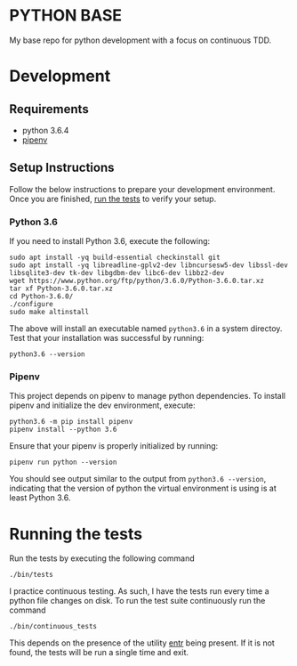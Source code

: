 # PYTHON BASE
My base repo for python development with a focus on continuous TDD.

# Development

## Requirements
* python 3.6.4
* [pipenv](https://github.com/pypa/pipenv)

## Setup Instructions

Follow the below instructions to prepare your development environment. Once you are finished, [run the tests](#running-the-tests) to verify your setup.

### Python 3.6
If you need to install Python 3.6, execute the following:
```
sudo apt install -yq build-essential checkinstall git
sudo apt install -yq libreadline-gplv2-dev libncursesw5-dev libssl-dev libsqlite3-dev tk-dev libgdbm-dev libc6-dev libbz2-dev
wget https://www.python.org/ftp/python/3.6.0/Python-3.6.0.tar.xz
tar xf Python-3.6.0.tar.xz
cd Python-3.6.0/
./configure
sudo make altinstall
```
The above will install an executable named `python3.6` in a system directoy. Test that your installation was successful by running:
```
python3.6 --version
```

### Pipenv
This project depends on pipenv to manage python dependencies. To install pipenv and initialize the dev environment, execute:
```
python3.6 -m pip install pipenv
pipenv install --python 3.6
```
Ensure that your pipenv is properly initialized by running:
```
pipenv run python --version
```
You should see output similar to the output from `python3.6 --version`, indicating that the version of python the virtual environment is using is at least Python 3.6.

# Running the tests
Run the tests by executing the following command
```
./bin/tests
```

I practice continuous testing. As such, I have the tests run every time a python file changes on disk. To run the test suite continuously run the command
```
./bin/continuous_tests
```

This depends on the presence of the utility [entr](http://entrproject.org/) being present. If it is not found, the tests will be run a single time and exit.
